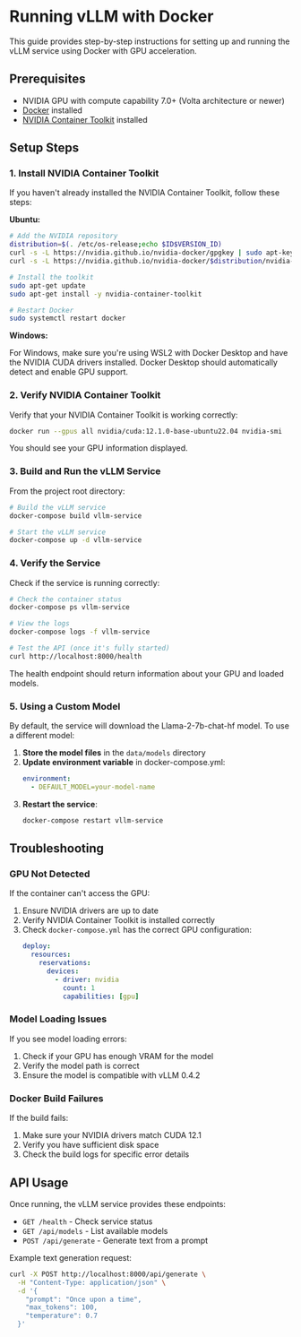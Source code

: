 # Running vLLM with Docker

This guide provides step-by-step instructions for setting up and running the vLLM service using Docker with GPU acceleration.

## Prerequisites

- NVIDIA GPU with compute capability 7.0+ (Volta architecture or newer)
- [Docker](https://docs.docker.com/get-docker/) installed
- [NVIDIA Container Toolkit](https://docs.nvidia.com/datacenter/cloud-native/container-toolkit/install-guide.html) installed

## Setup Steps

### 1. Install NVIDIA Container Toolkit

If you haven't already installed the NVIDIA Container Toolkit, follow these steps:

**Ubuntu:**
```bash
# Add the NVIDIA repository
distribution=$(. /etc/os-release;echo $ID$VERSION_ID)
curl -s -L https://nvidia.github.io/nvidia-docker/gpgkey | sudo apt-key add -
curl -s -L https://nvidia.github.io/nvidia-docker/$distribution/nvidia-docker.list | sudo tee /etc/apt/sources.list.d/nvidia-docker.list

# Install the toolkit
sudo apt-get update
sudo apt-get install -y nvidia-container-toolkit

# Restart Docker
sudo systemctl restart docker
```

**Windows:**

For Windows, make sure you're using WSL2 with Docker Desktop and have the NVIDIA CUDA drivers installed. Docker Desktop should automatically detect and enable GPU support.

### 2. Verify NVIDIA Container Toolkit

Verify that your NVIDIA Container Toolkit is working correctly:

```bash
docker run --gpus all nvidia/cuda:12.1.0-base-ubuntu22.04 nvidia-smi
```

You should see your GPU information displayed.

### 3. Build and Run the vLLM Service

From the project root directory:

```bash
# Build the vLLM service
docker-compose build vllm-service

# Start the vLLM service
docker-compose up -d vllm-service
```

### 4. Verify the Service

Check if the service is running correctly:

```bash
# Check the container status
docker-compose ps vllm-service

# View the logs
docker-compose logs -f vllm-service

# Test the API (once it's fully started)
curl http://localhost:8000/health
```

The health endpoint should return information about your GPU and loaded models.

### 5. Using a Custom Model

By default, the service will download the Llama-2-7b-chat-hf model. To use a different model:

1. **Store the model files** in the `data/models` directory
2. **Update environment variable** in docker-compose.yml:
   ```yaml
   environment:
     - DEFAULT_MODEL=your-model-name
   ```
3. **Restart the service**:
   ```bash
   docker-compose restart vllm-service
   ```

## Troubleshooting

### GPU Not Detected

If the container can't access the GPU:

1. Ensure NVIDIA drivers are up to date
2. Verify NVIDIA Container Toolkit is installed correctly
3. Check `docker-compose.yml` has the correct GPU configuration:
   ```yaml
   deploy:
     resources:
       reservations:
         devices:
           - driver: nvidia
             count: 1
             capabilities: [gpu]
   ```

### Model Loading Issues

If you see model loading errors:

1. Check if your GPU has enough VRAM for the model
2. Verify the model path is correct
3. Ensure the model is compatible with vLLM 0.4.2

### Docker Build Failures

If the build fails:

1. Make sure your NVIDIA drivers match CUDA 12.1
2. Verify you have sufficient disk space
3. Check the build logs for specific error details

## API Usage

Once running, the vLLM service provides these endpoints:

- `GET /health` - Check service status
- `GET /api/models` - List available models
- `POST /api/generate` - Generate text from a prompt

Example text generation request:

```bash
curl -X POST http://localhost:8000/api/generate \
  -H "Content-Type: application/json" \
  -d '{
    "prompt": "Once upon a time",
    "max_tokens": 100,
    "temperature": 0.7
  }'
``` 